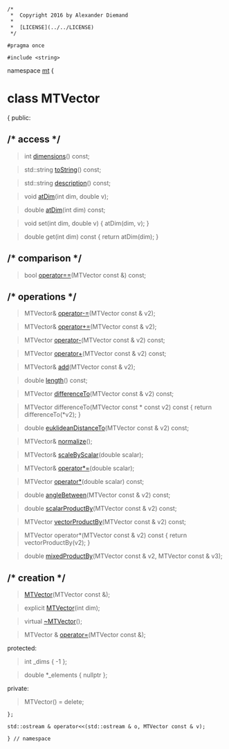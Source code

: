 ~~~ { .cpp }
/*
 *  Copyright 2016 by Alexander Diemand
 *
 *  [LICENSE](../../LICENSE)
 */

#pragma once

#include <string>
~~~

namespace [mt](namespace_mt.list) {

# class MTVector  

{
public:
    
##  /* access */

>int [dimensions](MTVector_access.cpp.md)() const;

>std::string [toString](MTVector_access.cpp.md)() const;

>std::string [description](MTVector_access.cpp.md)() const;

>void [atDim](MTVector_access.cpp.md)(int dim, double v);

>double [atDim](MTVector_access.cpp.md)(int dim) const;

>void set(int dim, double v) { atDim(dim, v); }

>double get(int dim) const { return atDim(dim); }

## /* comparison */

>bool [operator==](MTVector_comparison.cpp.md)(MTVector const &) const;

##  /* operations */

>MTVector& [operator-=](MTVector_add.cpp.md)(MTVector const & v2);

>MTVector& [operator+=](MTVector_add.cpp.md)(MTVector const & v2);

>MTVector [operator-](MTVector_add.cpp.md)(MTVector const & v2) const;

>MTVector [operator+](MTVector_add.cpp.md)(MTVector const & v2) const;

>MTVector& [add](MTVector_add.cpp.md)(MTVector const & v2);

>double [length](MTVector_length.cpp.md)() const;

>MTVector [differenceTo](MTVector_differenceTo.cpp.md)(MTVector const & v2) const;

>MTVector differenceTo(MTVector const * const v2) const { return differenceTo(*v2); }

>double [euklideanDistanceTo](MTVector_euklideanDistanceTo.cpp.md)(MTVector const & v2) const;

>MTVector& [normalize](MTVector_normalize.cpp.md)();

>MTVector& [scaleByScalar](MTVector_scaleByScalar.cpp.md)(double scalar);

>MTVector& [operator*=](MTVector_scaleByScalar.cpp.md)(double scalar);

>MTVector [operator*](MTVector_scaleByScalar.cpp.md)(double scalar) const;

>double [angleBetween](MTVector_angleBetween.cpp.md)(MTVector const & v2) const;

>double [scalarProductBy](MTVector_scalarProductBy.cpp.md)(MTVector const & v2) const;

>MTVector [vectorProductBy](MTVector_vectorProductBy.cpp.md)(MTVector const & v2) const;

>MTVector operator*(MTVector const & v2) const { return vectorProductBy(v2); }

>double [mixedProductBy](MTVector_mixedProductBy.cpp.md)(MTVector const & v2, MTVector const & v3);


##  /* creation */

>[MTVector](MTVector_ctor.cpp.md)(MTVector const &);

>explicit [MTVector](MTVector_ctor.cpp.md)(int dim);

>virtual [~MTVector](MTVector_dtor.cpp.md)();

>MTVector & [operator=](MTVector_ctor.cpp.md)(MTVector const &);

protected:

>int _dims { -1 };

>double *_elements { nullptr };


private:

>MTVector() = delete;

~~~ { .cpp }
};

std::ostream & operator<<(std::ostream & o, MTVector const & v);

} // namespace
~~~

